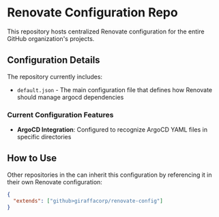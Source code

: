 # Renovate Configuration Repo

This repository hosts centralized Renovate configuration for the entire GitHub organization's projects.

## Configuration Details

The repository currently includes:

- `default.json` - The main configuration file that defines how Renovate should manage argocd dependencies

### Current Configuration Features

- **ArgoCD Integration**: Configured to recognize ArgoCD YAML files in specific directories

## How to Use

Other repositories in the can inherit this configuration by referencing it in their own Renovate configuration:

```json
{
  "extends": ["github>giraffacorp/renovate-config"]
}
```

